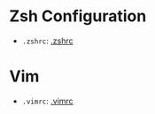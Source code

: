 # Zsh Configuration
- `.zshrc`: [.zshrc](.zshrc)

# Vim
- `.vimrc`: [.vimrc](../windows_config/.vimrc)
